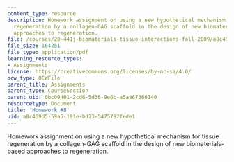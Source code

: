 ```yaml
---
content_type: resource
description: Homework assignment on using a new hypothetical mechanism for tissue
  regeneration by a collagen-GAG scaffold in the design of new biomaterials-based
  approaches to regeneration.
file: /courses/20-441j-biomaterials-tissue-interactions-fall-2009/a8c459d559a5191ebd235475797fede1_MIT20_441JF09_hw8.pdf
file_size: 164251
file_type: application/pdf
learning_resource_types:
- Assignments
license: https://creativecommons.org/licenses/by-nc-sa/4.0/
ocw_type: OCWFile
parent_title: Assignments
parent_type: CourseSection
parent_uid: 6bc09401-2cd6-5d36-9e6b-a5aa67366140
resourcetype: Document
title: 'Homework #8'
uid: a8c459d5-59a5-191e-bd23-5475797fede1
---
```

Homework assignment on using a new hypothetical mechanism for tissue regeneration by a collagen-GAG scaffold in the design of new biomaterials-based approaches to regeneration.